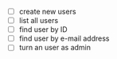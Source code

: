 - [ ] create new users
- [ ] list all users
- [ ] find user by ID
- [ ] find user by e-mail address
- [ ] turn an user as admin
